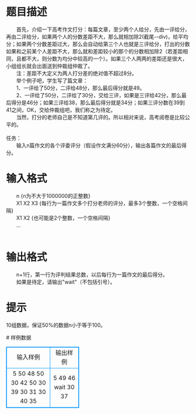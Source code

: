 # 

 
 # 题目描述 
<p>
　　首先，介绍一下高考作文打分：每篇文章，至少两个人给分，先由一评给分，再由二评给分，如果两个人的分数差距不大，那么就相加除2(截尾--div)，给平均分；如果两个分数差距过大，那么会自动给第三个人也就是三评给分，打出的分数如果和之前某个人差距不大，那么就和差距较小的那个的分数相加除2（若差距相同，且都不大，则分数为均分中较高的一个）。如果三个人两两的差距还是很大，小组组长就会出面送到仲裁组仲裁了。<br>　　注：差距不大定义为两人打分差的绝对值不超过8分。<br>　　举个例子吧，学生写了篇文章：<br>　　1、一评给了50分，二评给48分，那么最后得分就是49。<br>　　2、一评给了50分，二评给了30分，交给三评，如果是三评给42分，那么最后得分是46分；如果三评给38，那么最后得分就是34分；如果三评分数在39到41之间，OK，交给仲裁组吧，我们称之为待定。<br>　　当然，打分的老师自己是不知道第几评的。所以相对来说，高考阅卷是比较公平的。<br><br>任务：<br>　　输入n篇作文的各个评委评分（假设作文满分60分），输出各篇作文的最后得分。<br></p> 

 
 # 输入格式 
<p>
　　n         {n为不大于1000000的正整数}<br>　　X1 X2 X3  {每行为一篇作文多个打分老师的评分，最多3个整数，一个空格间隔}<br>　　X1 X2     {也可能是2个整数，一个空格间隔}<br>　　...<br>    <br></p> 

 
 # 输出格式 
<p>
　　n+1行，第一行为评判结果总数，以后每行为一篇作文的最后得分。<br>　　如果是待定，请输出"wait"（不包括引号）。<br></p> 

 
 # 提示 
<p>
10组数据，保证50%的数据n小于等于100。</p> 
# 样例数据
<style>
        table,table tr th, table tr td { border:1px solid #0094ff; }
        table { width: 200px; min-height: 25px; line-height: 25px; text-align: center; border-collapse: collapse;}   
    </style>
<table>
	<tr>
		<td>输入样例</td>
		<td>输出样例</td>
	</tr>
<tr><td>    5
    50 48
    50 30 42
    50 30 39
    30 31
    30 40 35
</td><td>    5
    49
    46
    wait
    30
    37</td></tr></table>
